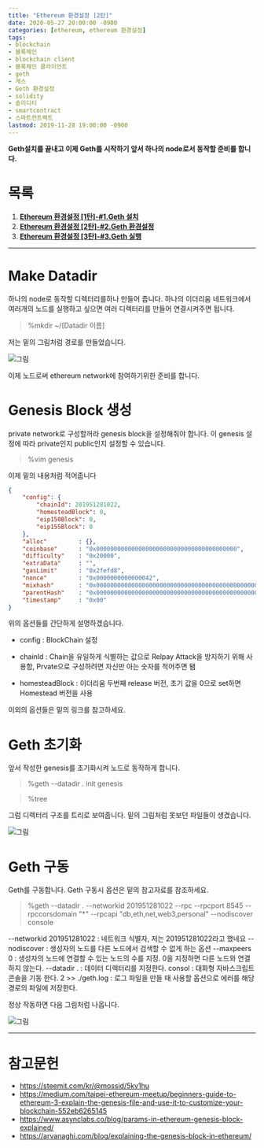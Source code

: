```yaml
---
title: "Ethereum 환경설정 [2탄]"
date: 2020-05-27 20:00:00 -0900
categories: [ethereum, ethereum 환경설정]
tags: 
- blockchain
- 블록체인
- blockchain client
- 블록체인 클라이언트
- geth
- 게스
- Geth 환경설정
- solidity
- 솔리디티
- smartcontract
- 스마트컨트랙트
lastmod: 2019-11-28 19:00:00 -0900
---
```


**Geth설치를 끝내고 이제 Geth를 시작하기 앞서 하나의 node로서 동작할 준비를 합니다.**  
    
# 목록    
1. [**Ethereum 환경설정 [1탄]-#1.Geth 설치**](https://lbm93.github.io/ethereum/ethereum%20환경설정/ethereum-이더리움환경설정1/#)
2. [**Ethereum 환경설정 [2탄]-#2.Geth 환경설정**](https://lbm93.github.io/ethereum/ethereum%20환경설정/ethereum-이더리움환경설정2/#)
3. [**Ethereum 환경설정 [3탄]-#3.Geth 실행**](https://lbm93.github.io/ethereum/ethereum%20환경설정/ethereum-이더리움환경설정3/#)
---

# Make Datadir
하나의 node로 동작할 디렉터리를하나 만들어 줍니다. 하나의 이더리움 네트워크에서 여러개의 노드를 실행하고 싶으면 여러 디렉터리를 만들어 연결시켜주면 됩니다.  

> %mkdir ~/[Datadir 이름]

저는 밑의 그림처럼 경로를 만들었습니다.

![그림](/images/img/blockchain-ethereum/환경설정/경로.PNG)

이제 노드로써 ethereum network에 참여하기위한 준비를 합니다.  

  
# Genesis Block 생성
private network로 구성할꺼라 genesis block을 설정해줘야 합니다. 이 genesis 설정에 따라 private인지 public인지 설정할 수 있습니다.  

> %vim genesis

이제 밑의 내용처럼 적어줍니다

```json
{
	"config": {
		"chainId": 201951281022,
		"homesteadBlock": 0,
		"eip150Block": 0,
		"eip155Block": 0
	},
	"alloc"			: {},
	"coinbase"		: "0x0000000000000000000000000000000000000000",
	"difficulty"	: "0x20000",
	"extraData"		: "",
	"gasLimit"		: "0x2fefd8",
	"nonce"			: "0x0000000000000042",
	"mixhash"		: "0x0000000000000000000000000000000000000000000000000000000000000000",
	"parentHash"	: "0x0000000000000000000000000000000000000000000000000000000000000000",
	"timestamp"		: "0x00"
}
```

위의 옵션들를 간단하게 설명하겠습니다.  

- config : BlockChain 설정

- chainId : Chain을 유일하게 식별하는 값으로 Relpay Attack을 방지하기 위해 사용함, Prvate으로 구성하려면 자신만 아는 숫자를 적어주면 됌

- homesteadBlock : 이더리움 두번째 release 버전, 초기 값을 0으로 set하면 Homestead 버전을 사용

이외의 옵션들은 밑의 링크를 참고하세요.  




# Geth 초기화
앞서 작성한 genesis를 초기화시켜 노드로 동작하게 합니다.  

> %geth --datadir . init genesis

> %tree 

그럼 디렉터리 구조를 트리로 보여줍니다. 밑의 그림처럼 못보던 파일들이 생겼습니다.  

![그림](/images/img/blockchain-ethereum/환경설정/tree.PNG)


# Geth 구동
Geth를 구동합니다. Geth 구동시 옵션은 밑의 참고자료를 참조하세요.

> %geth --datadir . --networkid 201951281022 --rpc --rpcport 8545 --rpccorsdomain "*" --rpcapi "db,eth,net,web3,personal" --nodiscover console

--networkid 201951281022 : 네트워크 식별자, 저는 201951281022라고 했네요 
--nodiscover : 생성자의 노드를 다른 노드에서 검색할 수 없게 하는 옵션
--maxpeers 0 : 생성자의 노드에 연결할 수 있는 노드의 수를 지정. 0을 지정하면 다른 노드와 연결하지 않는다.
--datadir . : 데이터 디렉터리를 지정한다.
consol : 대화형 자바스크립트 콘솔을 기동 한다.
2 >> ./geth.log : 로그 파일을 만들 때 사용할 옵션으로 에러를 해당 경로의 파일에 저장한다.


정상 작동하면 다음 그림처럼 나옵니다.  


![그림](/images/img/blockchain-ethereum/환경설정/정상작동.PNG)

---

# 참고문헌
- <https://steemit.com/kr/@mossid/5kv1hu>
- <https://medium.com/taipei-ethereum-meetup/beginners-guide-to-ethereum-3-explain-the-genesis-file-and-use-it-to-customize-your-blockchain-552eb6265145>
- <https://www.asynclabs.co/blog/params-in-ethereum-genesis-block-explained/>
- <https://arvanaghi.com/blog/explaining-the-genesis-block-in-ethereum/>